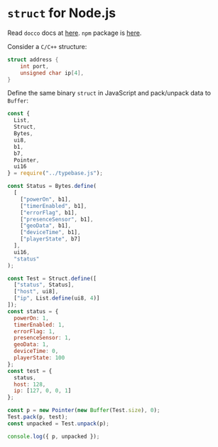 # `struct` for Node.js

Read `docco` docs at [here](http://streamich.github.io/typebase/). `npm` package is [here](https://www.npmjs.com/package/typebase).

Consider a `C/C++` structure:

```c
struct address {
    int port,
    unsigned char ip[4],
}
```

Define the same binary `struct` in JavaScript and pack/unpack data to `Buffer`:

```js
const {
  List,
  Struct,
  Bytes,
  ui8,
  b1,
  b7,
  Pointer,
  ui16
} = require("../typebase.js");

const Status = Bytes.define(
  [
    ["powerOn", b1],
    ["timerEnabled", b1],
    ["errorFlag", b1],
    ["presenceSensor", b1],
    ["geoData", b1],
    ["deviceTime", b1],
    ["playerState", b7]
  ],
  ui16,
  "status"
);

const Test = Struct.define([
  ["status", Status],
  ["host", ui8],
  ["ip", List.define(ui8, 4)]
]);
const status = {
  powerOn: 1,
  timerEnabled: 1,
  errorFlag: 1,
  presenceSensor: 1,
  geoData: 1,
  deviceTime: 0,
  playerState: 100
};
const test = {
  status,
  host: 128,
  ip: [127, 0, 0, 1]
};

const p = new Pointer(new Buffer(Test.size), 0);
Test.pack(p, test);
const unpacked = Test.unpack(p);

console.log({ p, unpacked });
```
